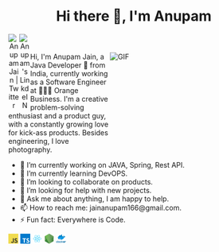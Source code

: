 <!DOCTYPE html>
<html lang="en">
<head>
  <meta charset="UTF-8">
  <meta name="viewport" content="width=device-width, initial-scale=1.0">
  <meta http-equiv="X-UA-Compatible" content="ie=edge">
 
</head>
<body>
  <header>
    <h1>Hi there 👋, I'm Anupam</h1>
    <a href="https://twitter.com/anupamjain16">
      <img align="left" alt="Anupam Jain | Twitter" width="22px" src="https://cdn.jsdelivr.net/npm/simple-icons@v3/icons/twitter.svg" />
    </a>
    <a href="https://www.linkedin.com/in/anupamjain16/">
      <img align="left" alt="Anupam's LinkdeIN" width="22px" src="https://cdn.jsdelivr.net/npm/simple-icons@v3/icons/linkedin.svg" />
    </a>
  </header>
  <main>
    <img align="right" height="200" width="300" alt="GIF" src="https://miro.medium.com/max/1360/1*IRGHmiGsa16stedQvIaZfw.gif" />
<p>
  Hi, I'm Anupam Jain, a Java Developer 🚀 from India, currently working as a Software Engineer at 🙍🏽‍♂️ Orange Business. I'm a creative problem-solving enthusiast and a product guy, with a constantly growing love for kick-ass products. Besides engineering, I love photography.
</p>

<ul>
  <li>🔭 I’m currently working on JAVA, Spring, Rest API.</li>
  <li>🌱 I’m currently learning DevOPS.</li>
  <li>👯 I’m looking to collaborate on products.</li>
  <li>🤔 I’m looking for help with new projects.</li>
  <li>💬 Ask me about anything, I am happy to help.</li>
  <li>📫 How to reach me: jainanupam166@gmail.com.</li>
  <li>⚡ Fun fact: Everywhere is Code.</li>
</ul>

<div>
  <code><img height="20" src="https://raw.githubusercontent.com/github/explore/80688e429a7d4ef2fca1e82350fe8e3517d3494d/topics/javascript/javascript.png"></code>
  <code><img height="20" src="https://raw.githubusercontent.com/github/explore/80688e429a7d4ef2fca1e82350fe8e3517d3494d/topics/typescript/typescript.png"></code>
  <code><img height="20" src="https://raw.githubusercontent.com/github/explore/80688e429a7d4ef2fca1e82350fe8e3517d3494d/topics/react/react.png"></code>
  <code><img height="20" src="https://raw.githubusercontent.com/github/explore/80688e429a7d4ef2fca1e82350fe8e3517d3494d/topics/nodejs/nodejs.png"></code>
  <code><img height="20" src="https://raw.githubusercontent.com/github/explore/80688e429a7d4ef2fca1e82350fe8e3517d3494d/topics/docker/docker.png"></code>
  <code><img height="
